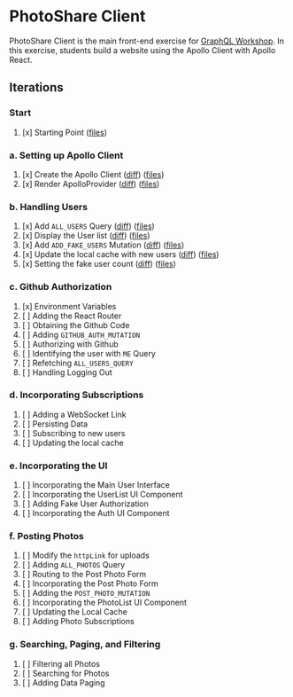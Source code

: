 PhotoShare Client
===============
PhotoShare Client is the main front-end  exercise for [GraphQL Workshop](https://www.graphqlworkshop.com). In this exercise, students build a website using the Apollo Client with Apollo React.

Iterations
---------------

### Start

1. [x] Starting Point ([files](https://github.com/graphqlworkshop/photo-share-client/tree/start))

### a. Setting up Apollo Client

1. [x] Create the Apollo Client ([diff](https://github.com/graphqlworkshop/photo-share-client/compare/start...step-a1)) ([files](https://github.com/graphqlworkshop/photo-share-client/tree/start))
2. [x] Render ApolloProvider ([diff](https://github.com/graphqlworkshop/photo-share-client/compare/step-a1...step-a2)) ([files](https://github.com/graphqlworkshop/photo-share-client/tree/step-a2))

### b. Handling Users

1. [x] Add `ALL_USERS` Query ([diff](https://github.com/graphqlworkshop/photo-share-client/compare/step-a2...step-b1)) ([files](https://github.com/graphqlworkshop/photo-share-client/tree/step-b1))
2. [x] Display the User list ([diff](https://github.com/graphqlworkshop/photo-share-client/compare/step-b1...step-b2)) ([files](https://github.com/graphqlworkshop/photo-share-client/tree/b2))
3. [x] Add `ADD_FAKE_USERS` Mutation ([diff](https://github.com/graphqlworkshop/photo-share-client/compare/step-b2...step-b3)) ([files](https://github.com/graphqlworkshop/photo-share-client/tree/step-b3))
4. [x] Update the local cache with new users ([diff](https://github.com/graphqlworkshop/photo-share-client/compare/step-b3...step-b4)) ([files](https://github.com/graphqlworkshop/photo-share-client/tree/step-b4))
5. [x] Setting the fake user count ([diff](https://github.com/graphqlworkshop/photo-share-client/compare/step-b4...step-b5)) ([files](https://github.com/graphqlworkshop/photo-share-client/tree/step-b5))

### c. Github Authorization

1. [x] Environment Variables
2. [ ] Adding the React Router
3. [ ] Obtaining the Github Code
4. [ ] Adding `GITHUB_AUTH_MUTATION`
5. [ ] Authorizing with Github
6. [ ] Identifying the user with `ME` Query
7. [ ] Refetching `ALL_USERS_QUERY`
8. [ ] Handling Logging Out

### d. Incorporating Subscriptions

1. [ ] Adding a WebSocket Link
2. [ ] Persisting Data
3. [ ] Subscribing to new users
4. [ ] Updating the local cache

### e. Incorporating the UI

1. [ ] Incorporating the Main User Interface
2. [ ] Incorporating the UserList UI Component
3. [ ] Adding Fake User Authorization
4. [ ] Incorporating the Auth UI Component

### f. Posting Photos

1. [ ] Modify the `httpLink` for uploads
2. [ ] Adding `ALL_PHOTOS` Query
3. [ ] Routing to the Post Photo Form
4. [ ] Incorporating the Post Photo Form
5. [ ] Adding the `POST_PHOTO_MUTATION`
6. [ ] Incorporating the PhotoList UI Component
7. [ ] Updating the Local Cache
9. [ ] Adding Photo Subscriptions

### g. Searching, Paging, and Filtering

1. [ ] Filtering all Photos
2. [ ] Searching for Photos
3. [ ] Adding Data Paging